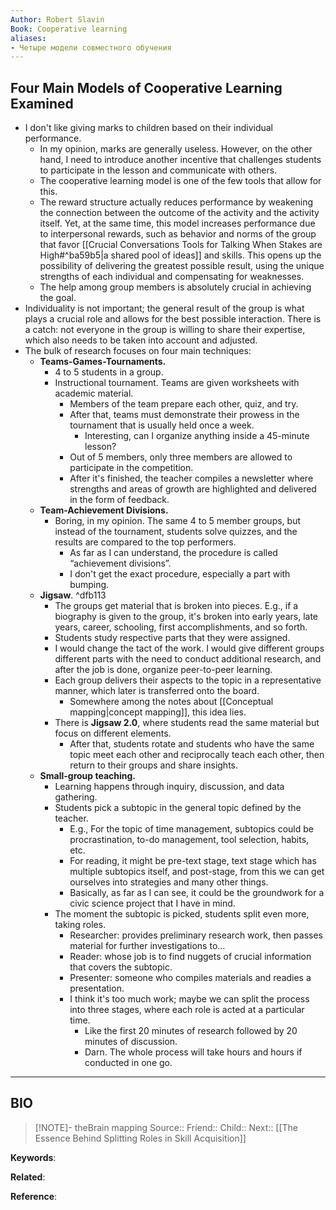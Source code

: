 ```yaml
---
Author: Robert Slavin
Book: Cooperative learning
aliases:
- Четыре модели совместного обучения
---
```

## Four Main Models of Cooperative Learning Examined

- I don't like giving marks to children based on their individual performance.
    - In my opinion, marks are generally useless. However, on the other hand, I need to introduce another incentive that challenges students to participate in the lesson and communicate with others.
    - The cooperative learning model is one of the few tools that allow for this.
    - The reward structure actually reduces performance by weakening the connection between the outcome of the activity and the activity itself. Yet, at the same time, this model increases performance due to interpersonal rewards, such as behavior and norms of the group that favor [[Crucial Conversations Tools for Talking When Stakes are High#^ba59b5|a shared pool of ideas]] and skills. This opens up the possibility of delivering the greatest possible result, using the unique strengths of each individual and compensating for weaknesses.
    - The help among group members is absolutely crucial in achieving the goal.
- Individuality is not important; the general result of the group is what plays a crucial role and allows for the best possible interaction. There is a catch: not everyone in the group is willing to share their expertise, which also needs to be taken into account and adjusted.
- The bulk of research focuses on four main techniques:
    - **Teams-Games-Tournaments.**
        - 4 to 5 students in a group.
        - Instructional tournament. Teams are given worksheets with academic material.
            - Members of the team prepare each other, quiz, and try.
            - After that, teams must demonstrate their prowess in the tournament that is usually held once a week.
                - Interesting, can I organize anything inside a 45-minute lesson?
            - Out of 5 members, only three members are allowed to participate in the competition.
            - After it's finished, the teacher compiles a newsletter where strengths and areas of growth are highlighted and delivered in the form of feedback.
    - **Team-Achievement Divisions.**
        - Boring, in my opinion. The same 4 to 5 member groups, but instead of the tournament, students solve quizzes, and the results are compared to the top performers.
            - As far as I can understand, the procedure is called “achievement divisions”.
            - I don't get the exact procedure, especially a part with bumping.
    - **Jigsaw**. ^dfb113
        - The groups get material that is broken into pieces. E.g., if a biography is given to the group, it's broken into early years, late years, career, schooling, first accomplishments, and so forth.
        - Students study respective parts that they were assigned.
        - I would change the tact of the work. I would give different groups different parts with the need to conduct additional research, and after the job is done, organize peer-to-peer learning.
        - Each group delivers their aspects to the topic in a representative manner, which later is transferred onto the board.
            - Somewhere among the notes about [[Conceptual mapping|concept mapping]], this idea lies.
        - There is **Jigsaw 2.0**, where students read the same material but focus on different elements.
            - After that, students rotate and students who have the same topic meet each other and reciprocally teach each other, then return to their groups and share insights.
    - **Small-group teaching.**
        - Learning happens through inquiry, discussion, and data gathering.
        - Students pick a subtopic in the general topic defined by the teacher.
            - E.g., For the topic of time management, subtopics could be procrastination, to-do management, tool selection, habits, etc.
            - For reading, it might be pre-text stage, text stage which has multiple subtopics itself, and post-stage, from this we can get ourselves into strategies and many other things.
            - Basically, as far as I can see, it could be the groundwork for a civic science project that I have in mind.
        - The moment the subtopic is picked, students split even more, taking roles.
            - Researcher: provides preliminary research work, then passes material for further investigations to…
            - Reader: whose job is to find nuggets of crucial information that covers the subtopic.
            - Presenter: someone who compiles materials and readies a presentation.
            - I think it's too much work; maybe we can split the process into three stages, where each role is acted at a particular time.
                - Like the first 20 minutes of research followed by 20 minutes of discussion.
                - Darn. The whole process will take hours and hours if conducted in one go.

***
## BIO
> [!NOTE]- theBrain mapping
> Source::
> Friend::
> Child::
> Next:: [[The Essence Behind Splitting Roles in Skill Acquisition]]

**Keywords**:

**Related**:

**Reference**: 